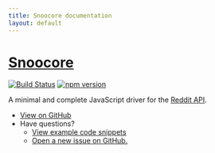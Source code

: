 ```yaml
---
title: Snoocore documentation
layout: default
---
```


# [Snoocore](https://github.com/trevorsenior/snoocore)

[![Build Status](https://travis-ci.org/trevorsenior/snoocore.svg?branch=master)](https://travis-ci.org/trevorsenior/snoocore)
[![npm version](https://badge.fury.io/js/snoocore.svg)](http://badge.fury.io/js/snoocore)

A minimal and complete JavaScript driver for the [Reddit API](http://www.reddit.com/dev/api).

 - [View on GitHub](https://github.com/trevorsenior/snoocore)
 - Have questions?
   - [View example code snippets](https://github.com/trevorsenior/snoocore-examples) 
   - [Open a new issue on GitHub.](https://github.com/trevorsenior/snoocore/issues/new)
